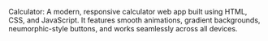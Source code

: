 Calculator:
A modern, responsive calculator web app built using HTML, CSS, and JavaScript.
It features smooth animations, gradient backgrounds, neumorphic-style buttons, and works seamlessly across all devices.
